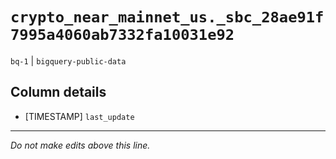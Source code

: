 # `crypto_near_mainnet_us._sbc_28ae91f7995a4060ab7332fa10031e92`
`bq-1` | `bigquery-public-data`

## Column details
* [TIMESTAMP] `last_update`

-------------------------------------------------------------------------------
*Do not make edits above this line.*
